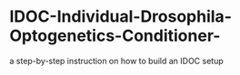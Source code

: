 # IDOC-Individual-Drosophila-Optogenetics-Conditioner-
a step-by-step instruction on how to build an IDOC setup
